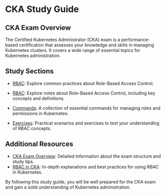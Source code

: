 # CKA Study Guide

## CKA Exam Overview
The Certified Kubernetes Administrator (CKA) exam is a performance-based certification that assesses your knowledge and skills in managing Kubernetes clusters. It covers a wide range of essential topics for Kubernetes administration.

## Study Sections
- [RBAC](rbac/practices.md): Explore common practices about Role-Based Access Control.

- [RBAC](rbac/notes.md): Explore notes about Role-Based Access Control, including key concepts and definitions.
- [Commands](rbac/commands.md): A collection of essential commands for managing roles and permissions in Kubernetes.
- [Exercises](rbac/exercises.md): Practical scenarios and exercises to test your understanding of RBAC concepts.

## Additional Resources
- [CKA Exam Overview](../docs/overview.md): Detailed information about the exam structure and study tips.
- [RBAC in CKA](../docs/rbac.md): In-depth explanations and best practices for using RBAC in Kubernetes.

By following this study guide, you will be well prepared for the CKA exam and gain a solid understanding of Kubernetes administration.